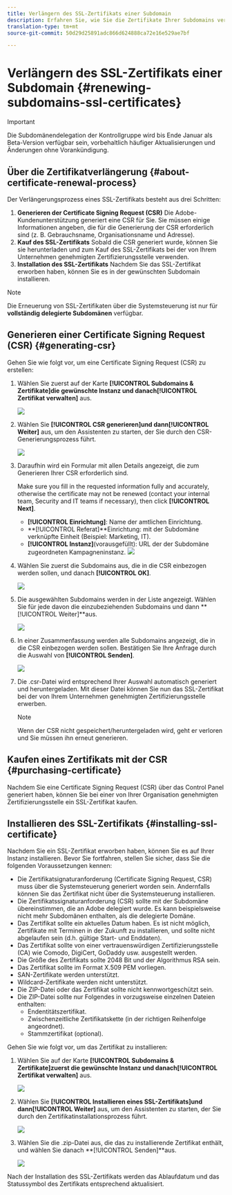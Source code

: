 ```yaml
---
title: Verlängern des SSL-Zertifikats einer Subdomain
description: Erfahren Sie, wie Sie die Zertifikate Ihrer Subdomains verlängern.
translation-type: tm+mt
source-git-commit: 50d29d25891adc866d624888ca72e16e529ae7bf

---
```



# Verlängern des SSL-Zertifikats einer Subdomain {#renewing-subdomains-ssl-certificates}

>[!IMPORTANT]
>
>Die Subdomänendelegation der Kontrollgruppe wird bis Ende Januar als Beta-Version verfügbar sein, vorbehaltlich häufiger Aktualisierungen und Änderungen ohne Vorankündigung.

## Über die Zertifikatverlängerung {#about-certificate-renewal-process}

Der Verlängerungsprozess eines SSL-Zertifikats besteht aus drei Schritten:

1. **Generieren der Certificate Signing Request (CSR)** Die Adobe-Kundenunterstützung generiert eine CSR für Sie. Sie müssen einige Informationen angeben, die für die Generierung der CSR erforderlich sind (z. B. Gebrauchsname, Organisationsname und Adresse).
1. **Kauf des SSL-Zertifikats**
Sobald die CSR generiert wurde, können Sie sie herunterladen und zum Kauf des SSL-Zertifikats bei der von Ihrem Unternehmen genehmigten Zertifizierungsstelle verwenden.
1. **Installation des SSL-Zertifikats**
Nachdem Sie das SSL-Zertifikat erworben haben, können Sie es in der gewünschten Subdomain installieren.

>[!NOTE]
>
>Die Erneuerung von SSL-Zertifikaten über die Systemsteuerung ist nur für **vollständig delegierte Subdomänen** verfügbar.

## Generieren einer Certificate Signing Request (CSR) {#generating-csr}

Gehen Sie wie folgt vor, um eine Certificate Signing Request (CSR) zu erstellen:

1. Wählen Sie zuerst auf der Karte **[!UICONTROL Subdomains &amp; Zertifikate]**die gewünschte Instanz und danach**[!UICONTROL  Zertifikat verwalten]** aus.

   ![](assets/renewal1.png)

1. Wählen Sie **[!UICONTROL CSR generieren]**und dann**[!UICONTROL  Weiter]** aus, um den Assistenten zu starten, der Sie durch den CSR-Generierungsprozess führt.

   ![](assets/renewal2.png)

1. Daraufhin wird ein Formular mit allen Details angezeigt, die zum Generieren Ihrer CSR erforderlich sind.

   Make sure you fill in the requested information fully and accurately, otherwise the certificate may not be renewed (contact your internal team, Security and IT teams if necessary), then click **[!UICONTROL Next]**.

   * **[!UICONTROL Einrichtung]**: Name der amtlichen Einrichtung.
   * **[!UICONTROL Referat]**Einrichtung: mit der Subdomäne verknüpfte Einheit (Beispiel: Marketing, IT).
   * **[!UICONTROL Instanz]**(vorausgefüllt): URL der der Subdomäne zugeordneten Kampagneninstanz.
   ![](assets/renewal3.png)

1. Wählen Sie zuerst die Subdomains aus, die in die CSR einbezogen werden sollen, und danach **[!UICONTROL OK]**.

   ![](assets/renewal4.png)

1. Die ausgewählten Subdomains werden in der Liste angezeigt. Wählen Sie für jede davon die einzubeziehenden Subdomains und dann **[!UICONTROL Weiter]**aus.

   ![](assets/renewal5.png)

1. In einer Zusammenfassung werden alle Subdomains angezeigt, die in die CSR einbezogen werden sollen. Bestätigen Sie Ihre Anfrage durch die Auswahl von **[!UICONTROL Senden]**.

   ![](assets/renewal6.png)

1. Die .csr-Datei wird entsprechend Ihrer Auswahl automatisch generiert und heruntergeladen. Mit dieser Datei können Sie nun das SSL-Zertifikat bei der von Ihrem Unternehmen genehmigten Zertifizierungsstelle erwerben.

   >[!NOTE]
   >
   >Wenn der CSR nicht gespeichert/heruntergeladen wird, geht er verloren und Sie müssen ihn erneut generieren.

## Kaufen eines Zertifikats mit der CSR {#purchasing-certificate}

Nachdem Sie eine Certificate Signing Request (CSR) über das Control Panel generiert haben, können Sie bei einer von Ihrer Organisation genehmigten Zertifizierungsstelle ein SSL-Zertifikat kaufen.

## Installieren des SSL-Zertifikats {#installing-ssl-certificate}

Nachdem Sie ein SSL-Zertifikat erworben haben, können Sie es auf Ihrer Instanz installieren. Bevor Sie fortfahren, stellen Sie sicher, dass Sie die folgenden Voraussetzungen kennen:

* Die Zertifikatsignaturanforderung (Certificate Signing Request, CSR) muss über die Systemsteuerung generiert worden sein. Andernfalls können Sie das Zertifikat nicht über die Systemsteuerung installieren.
* Die Zertifikatssignaturanforderung (CSR) sollte mit der Subdomäne übereinstimmen, die an Adobe delegiert wurde. Es kann beispielsweise nicht mehr Subdomänen enthalten, als die delegierte Domäne.
* Das Zertifikat sollte ein aktuelles Datum haben. Es ist nicht möglich, Zertifikate mit Terminen in der Zukunft zu installieren, und sollte nicht abgelaufen sein (d.h. gültige Start- und Enddaten).
* Das Zertifikat sollte von einer vertrauenswürdigen Zertifizierungsstelle (CA) wie Comodo, DigiCert, GoDaddy usw. ausgestellt werden.
* Die Größe des Zertifikats sollte 2048 Bit und der Algorithmus RSA sein.
* Das Zertifikat sollte im Format X.509 PEM vorliegen.
* SAN-Zertifikate werden unterstützt.
* Wildcard-Zertifikate werden nicht unterstützt.
* Die ZIP-Datei oder das Zertifikat sollte nicht kennwortgeschützt sein.
* Die ZIP-Datei sollte nur Folgendes in vorzugsweise einzelnen Dateien enthalten:
   * Endentitätszertifikat.
   * Zwischenzeitliche Zertifikatskette (in der richtigen Reihenfolge angeordnet).
   * Stammzertifikat (optional).

Gehen Sie wie folgt vor, um das Zertifikat zu installieren:

1. Wählen Sie auf der Karte **[!UICONTROL Subdomains &amp; Zertifikate]**zuerst die gewünschte Instanz und danach**[!UICONTROL  Zertifikat verwalten]** aus.

   ![](assets/renewal1.png)

1. Wählen Sie **[!UICONTROL Installieren eines SSL-Zertifikats]**und dann**[!UICONTROL  Weiter]** aus, um den Assistenten zu starten, der Sie durch den Zertifikatinstallationsprozess führt.

   ![](assets/install1.png)

1. Wählen Sie die .zip-Datei aus, die das zu installierende Zertifikat enthält, und wählen Sie danach **[!UICONTROL Senden]**aus.

   ![](assets/install2.png)

Nach der Installation des SSL-Zertifikats werden das Ablaufdatum und das Statussymbol des Zertifikats entsprechend aktualisiert.
